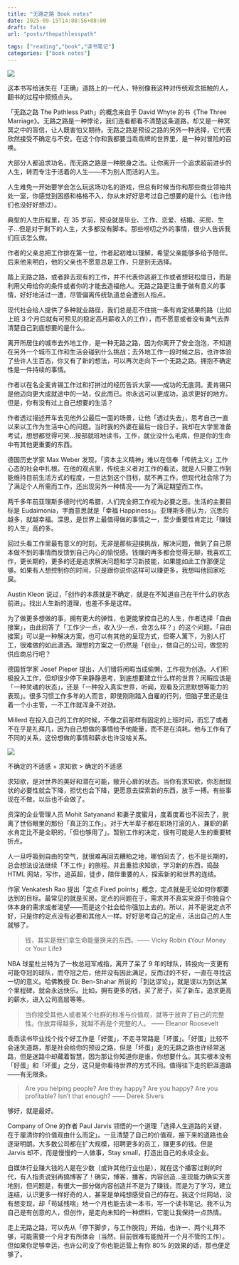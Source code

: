 ```yaml
---
title: "无路之路 Book notes"
date: 2025-09-15T14:08:56+08:00
draft: false
url: "posts/thepathlesspath"

tags: ["reading","book","读书笔记"]
categories: ["book notes"]
---
```


![](/img/pathlesspath.jpeg)

这本书写给迷失在「正确」道路上的一代人，特别像我这种对传统观念抵触的人，翻书的过程中频频点头。

「无路之路 The Pathless Path」的概念来自于 David Whyte 的书《The Three Marriage》。无路之路是一种悖论，我们连看都看不清楚这条道路，却又是一种冥冥之中的盲信，让人既害怕又期待。无路之路是预设之路的另外一种选择，它代表欣然接受不确定与不安。在这个你和我都要当乖乖牌的世界里，是一种对冒险的召唤。

大部分人都追求功名，而无路之路是一种脱身之法。让你离开一个追求超前进步的人生，转而专注于活着的人生——不为别人而活的人生。

人生难免一开始要学会怎么玩这场功名的游戏，但总有时候当你和那些商业领袖共处一室，你感觉到困惑和格格不入，你从未好好思考过自己想要的是什么（也许他们也没好好想过）。

典型的人生历程里，在 35 岁前，预设就是毕业、工作、恋爱、结婚、买房、生子…但是对于剩下的人生，大多都没有脚本。那些唠叨之外的事情，很少人告诉我们应该怎么做。

作者的父亲总把工作排在第一位，作者起初难以理解，希望父亲能够多给予陪伴。后来他来明白，他的父亲也不愿意总是工作，只是别无选择。

踏上无路之路，或者辞去现有的工作，并不代表你逃避工作或者想轻松度日，而是利用父母给你的条件或者你的才能去造福他人。无路之路更注重于做有意义的事情，好好地活过一遭，尽管偏离传统轨道总会遭别人指点。

现代社会给人提供了多种就业路径，我们总是忍不住挑一条有肯定结果的路（比如上班 3 个月后就有可预见的稳定高月薪收入的工作），而不愿意或者没有勇气去弄清楚自己到底想要的是什么。

离开所居住的城市去外地工作，是一种无路之路，因为你离开了安全泡泡，不知道在另外一个城市工作和生活会碰到什么挑战；去外地工作一段时候之后，也许体验了些许人生百态，你又有了新的想法，可以再次走向下一个无路之路。拥抱不确定性是一件持续的事情。

作者以在名企麦肯锡工作过和打拼过的经历告诉大家——成功的无底洞。麦肯锡只是他迈向更大成就途中的一站，仅此而已。你永远可以更成功，追求更好的地方。但是，你有没有过上自己想要的生活？

作者透过描述开车去见他外公最后一面的场景，让他「透过失去」，思考自己一直以来以工作为生活中心的问题。当时我的外婆在最后一段日子，我却在大学里准备考试，想想都觉得可笑…按部就班地读书，工作，就业没什么毛病，但是你的生命中有其他更重要的东西。

德国历史学家 Max Weber 发现，「资本主义精神」难以在信奉「传统主义」工作心态的社会中扎根。在他的观点里，传统主义者对工作的看法，就是人只要工作到能维持目前生活方式的程度，一旦达到这个目标，就不再工作。但现代社会除了为了满足个人所需而工作，还出现另外一种情况——为了满足期望而工作。

两千多年前亚理斯多德时代的希腊，人们完全把工作视为必要之恶。生活的主要目标是 Eudaimonia，字面意思就是「幸福 Happiness」。亚理斯多德认为，沉思的越多，就越幸福。深思，是世界上最值得做的事情之一，至少重要性肯定比「赚钱的人生」高的多。

回过头看工作里最有意义的时刻，无非是那些迎接挑战，解决问题，做到了自己原本做不到的事情而反馈到自己内心的愉悦感。钱赚的再多都会觉得无聊，我喜欢工作，更长期的，更多的还是追求解决问题和学习新技能，如果能如此工作那便足够。如果有人想控制你的时间，只是跟你说你这样可以赚更多，我想叫他回家吃屎。

Austin Kleon 说过，「创作的本质就是不确定，就是在不知道自己在干什么的状态前进」。找出人生新的道理，也差不多是这样。

为了做更多想做的事，拥有更大的弹性，也更能掌控自己的人生，作者选择「自由接案」，由此回答了「工作少一点，收入少一点，会怎么样？」的这个问题。「自由接案」可以是一种解决方案，也可以有其他的呈现方式，但寄人篱下，为别人打工，很难做的如此潇洒。理想的方案之一仍然是「创业」，做自己的公司，做您的供应商总行吧？

德国哲学家 Josef Pieper 提出，人们错将闲暇当成偷懒，工作视为创造。人们积极投入工作，但却很少停下来静静思考，到底想要建立什么样的世界？闲暇应该是「一种灵魂的状态」，还是「一种投入真实世界，听闻，观看及沉思默想等能力的表现」。很多习惯工作多年的人而言，即使刚刚踏入自雇的行列，但脑子里还是住着一个小主管，一不工作就浑身不对劲。

Millerd 在投入自己的工作的时候，不像之前那样有固定的上班时间，而忘了或者不在乎是礼拜几，因为自己想做的事情给予他能量，而不是在消耗。他与工作有了不同的关系，这份想做的事情和薪水也许没啥关系。

![](/img/ikigaichn.jpeg)

不确定的不适感 + 求知欲 > 确定的不适感

求知欲，是对世界的美好和潜在可能，敞开心扉的状态。当你有求知欲，你忍耐现状的必要性就会下降，担忧也会下降，更愿意去探索新的东西，放手一搏。有些事现在不做，以后也不会做了。

资深的企业管理人员 Mohit Satyanand 和妻子度蜜月，度着度着也不回去了，脱离了世俗眼里的那份「真正的工作」。对于大半辈子都在职场打滚的人，兼职的薪水肯定比不是全职的，「但也够用了」。暂别工作的决定，很有可能是人生的重要转折点。

人一旦呼吸到自由的空气，就很难再回去糟粕之地，哪怕回去了，也不是长期的，总会想法设法继续「不工作」的旅程。并且重拾求知欲，学习新的东西，捣鼓 HTML 网站，写作，追英超，徒步，陪伴重要的人，探索新的和世界的连结。

作家 Venkatesh Rao 提出「定点 Fixed points」概念，定点就是无论如何你都要达到的目标。最常见的就是买房。定点的问题在于，需求并不真实来源于你独自个体本身的需求或者渴望——而是这个社会给你强加上去的。所以，并不是说定点不好，只是你的定点没有必要和其他人一样。好好思考自己的定点，活出自己的人生就够了。

> 钱，其实是我们拿生命能量换来的东西。—— Vicky Robin 《Your Money or Your Life》

NBA 球星杜兰特为了一枚总冠军戒指，离开了呆了 9 年的球队，转投向一支更有可能夺冠的球队，而夺冠之后，他并没有因此满足，反而过的不好，一直在寻找这一切的意义。哈佛教授 Dr. Ben-Shahar 所说的「到达谬论」，就是误以为到达某个里程碑，就会永远快乐。比如，拥有更多的钱，买了房子，买了新车，追求更高的薪水，进入公司高层等等。

> 当你接受其他人或者某个社群的标准与价值观，就等于放弃了自己的完整性。你放弃得越多，就越不再是个完整的人。 —— Eleanor Roosevelt

乖乖读书毕业找个找个好工作是「好蛋」，不走寻常路是「坏蛋」。「好蛋」比较不会迷失道路，那是社会给你的预设之路，但是「坏蛋」走的无路之路也许经常迷路，但是迷路中却藏着智慧，因为那让你知道你是谁，你想要什么。其实根本没有「好蛋」和「坏蛋」之分，这只是你看待世界的方式不同。值得往下走的职涯道路——有无限条。

> Are you helping people? Are they happy? Are you happy? Are you profitable? Isn’t that enough?  —— Derek Sivers

够好，就是最好。

Company of One 的作者 Paul Jarvis 领悟的一个道理「选择人生道路的关键，在于厘清你的价值观由什么而定」。一旦清楚了自己的价值观，接下来的道路也会逐渐明朗。大多数公司都在扩大规模，招聘更多的员工，赚更多的钱。但是 Jarvis 却不，而是慢慢的一人做事，Stay small，打造出自己的永续企业。

自媒体行业赚大钱的人是在少数（或许其他行业也是），就在这个播客过剩的时代，有人指责说别再搞博客了！确实，博客，播客，内容创造...变现能力确实天差地别，但问题是，有很大一部分做内容创造并不是为了赚钱，而是为了学习，建立连结，认识更多一样好奇的人，甚至是单纯想感受自己的存在。我这个烂网站，没有想变现，却「苟延残喘」地一个月也能去读一本书，写一个读书笔记。我不认为自己是有创意的人，但创作，是走向未知的一种燃料，它能让我保持一点热情。

走上无路之路，可以先从「停下脚步，与工作脱钩」开始，也许一、两个礼拜不够，可能需要一个月才有所体会（当然，目前很难有能抛开一个月不管的工作）。但如果你足够幸运，也许公司没了你也能运营上有你 80% 的效果的话，那也便足够了。